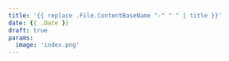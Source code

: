 ```yaml
---
title: '{{ replace .File.ContentBaseName "-" " " | title }}'
date: {{ .Date }}
draft: true
params:
  image: 'index.png'
---
```

